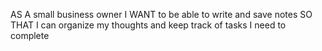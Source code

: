 AS A small business owner
I WANT to be able to write and save notes
SO THAT I can organize my thoughts and keep track of tasks I need to complete
